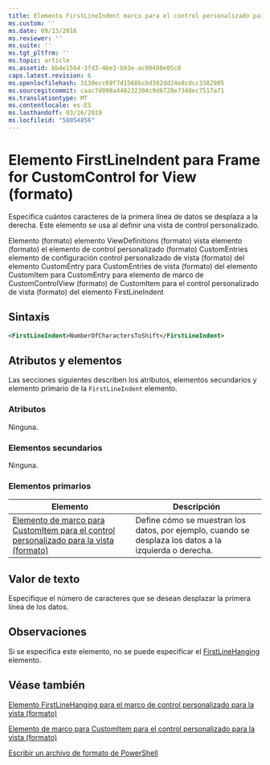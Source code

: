 ```yaml
---
title: Elemento FirstLineIndent marco para el control personalizado para la vista (formato) | Microsoft Docs
ms.custom: ''
ms.date: 09/13/2016
ms.reviewer: ''
ms.suite: ''
ms.tgt_pltfrm: ''
ms.topic: article
ms.assetid: bb4e1564-3fd3-4be3-b93e-ac90480e05c0
caps.latest.revision: 6
ms.openlocfilehash: 3130ecc69f7d1568bcbd392dd24e8cdcc3382905
ms.sourcegitcommit: caac7d098a448232304c9d6728e7340ec7517a71
ms.translationtype: MT
ms.contentlocale: es-ES
ms.lasthandoff: 03/16/2019
ms.locfileid: "58054856"
---
```

# <a name="firstlineindent-element-for-frame-for-customcontrol-for-view-format"></a>Elemento FirstLineIndent para Frame for CustomControl for View (formato)

Especifica cuántos caracteres de la primera línea de datos se desplaza a la derecha. Este elemento se usa al definir una vista de control personalizado.

Elemento (formato) elemento ViewDefinitions (formato) vista elemento (formato) el elemento de control personalizado (formato) CustomEntries elemento de configuración control personalizado de vista (formato) del elemento CustomEntry para CustomEntries de vista (formato) del elemento CustomItem para CustomEntry para elemento de marco de CustomControlView (formato) de CustomItem para el control personalizado de vista (formato) del elemento FirstLineIndent

## <a name="syntax"></a>Sintaxis

```xml
<FirstLineIndent>NumberOfCharactersToShift</FirstLineIndent>
```

## <a name="attributes-and-elements"></a>Atributos y elementos

Las secciones siguientes describen los atributos, elementos secundarios y elemento primario de la `FirstLineIndent` elemento.

### <a name="attributes"></a>Atributos

Ninguna.

### <a name="child-elements"></a>Elementos secundarios

Ninguna.

### <a name="parent-elements"></a>Elementos primarios

|Elemento|Descripción|
|-------------|-----------------|
|[Elemento de marco para CustomItem para el control personalizado para la vista (formato)](./frame-element-for-customitem-for-customcontrol-for-view-format.md)|Define cómo se muestran los datos, por ejemplo, cuando se desplaza los datos a la izquierda o derecha.|

## <a name="text-value"></a>Valor de texto

Especifique el número de caracteres que se desean desplazar la primera línea de los datos.

## <a name="remarks"></a>Observaciones

Si se especifica este elemento, no se puede especificar el [FirstLineHanging](./firstlinehanging-element-for-frame-for-customcontrol-for-view-format.md) elemento.

## <a name="see-also"></a>Véase también

[Elemento FirstLineHanging para el marco de control personalizado para la vista (formato)](./firstlinehanging-element-for-frame-for-customcontrol-for-view-format.md)

[Elemento de marco para CustomItem para el control personalizado para la vista (formato)](./frame-element-for-customitem-for-customcontrol-for-view-format.md)

[Escribir un archivo de formato de PowerShell](./writing-a-powershell-formatting-file.md)
